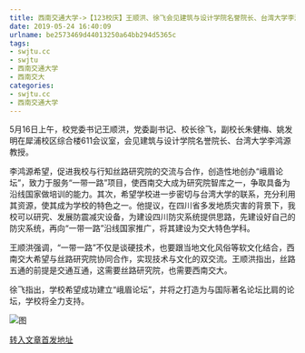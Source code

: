 ```yaml
---
title: 西南交通大学->【123校庆】王顺洪、徐飞会见建筑与设计学院名誉院长、台湾大学李鸿源教授 | swjtu.cc
date: 2019-05-24 16:40:09
urlname: be2573469d44013250a64bb294d5365c
tags: 
- swjtu.cc
- swjtu
- 西南交通大学
- 西南交大
categories:
- swjtu.cc
- 西南交通大学
---
```



5月16日上午，校党委书记王顺洪，党委副书记、校长徐飞，副校长朱健梅、姚发明在犀浦校区综合楼611会议室，会见建筑与设计学院名誉院长、台湾大学李鸿源教授。

李鸿源希望，促进我校与行知丝路研究院的交流与合作，创造性地创办“峨眉论坛”，致力于服务“一带一路”项目，使西南交大成为研究院智库之一，争取具备为沿线国家做培训的能力。其次，希望学校进一步密切与台湾大学的联系，充分利用其资源，使其成为学校的特色之一。他提议，在四川省多发地质灾害的背景下，我校可以研究、发展防震减灾设备，为建设四川防灾系统提供思路，先建设好自己的防灾系统，再向“一带一路”沿线国家推广，将其建设为交大特色学科。

王顺洪强调，“一带一路”不仅是谈硬技术，也要跟当地文化风俗等软文化结合，西南交大希望与丝路研究院协同合作，实现技术与文化的双交流。王顺洪指出，丝路五通的前提是交通互通，这需要丝路研究院，也需要西南交大。

徐飞指出，学校希望成功建立“峨眉论坛”，并将之打造为与国际著名论坛比肩的论坛，学校将全力支持。



![图](https://news.swjtu.edu.cn/upload/201905/24/201905241542338393.jpg)

[转入文章首发地址](https://news.swjtu.edu.cn/shownews-18418.shtml)